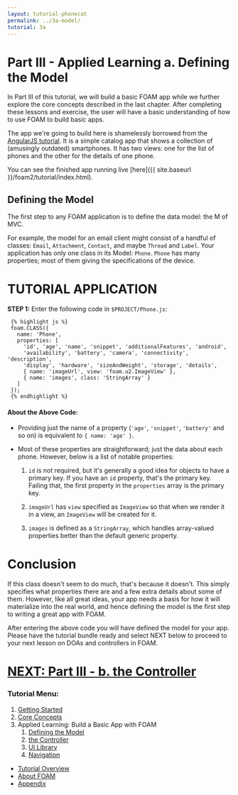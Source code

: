 ```yaml
---
layout: tutorial-phonecat
permalink: ../3a-model/
tutorial: 3a
---
```

# **Part III - Applied Learning a. Defining the Model**

In Part III of this tutorial, we will build a basic FOAM app while we further explore the core concepts described in the last chapter. After completing these lessons and exercise, the user will have a basic understanding of how to use FOAM to build basic apps.

The app we're going to build here is shamelessly borrowed from the
[AngularJS tutorial](https://docs.angularjs.org/tutorial). It is a simple catalog app that shows a collection of (amusingly outdated) smartphones. It has two views: one for the list of phones and the other for the details of one phone.

You can see the finished app running live [here]({{ site.baseurl }}/foam2/tutorial/index.html).


## **Defining the Model**

The first step to any FOAM application is to define the data model: the M of MVC.

For example, the model for an email client might consist of a handful of classes: `Email`, `Attachment`, `Contact`, and maybe `Thread` and `Label`.  Your application has only one class in its Model: `Phone`. `Phone` has many properties; most of them giving the specifications of the device.

# **TUTORIAL APPLICATION**

**STEP 1:** Enter the following code in `$PROJECT/Phone.js`:

     {% highlight js %}
     foam.CLASS({
       name: 'Phone',
       properties: [
         'id', 'age', 'name', 'snippet', 'additionalFeatures', 'android',
         'availability', 'battery', 'camera', 'connectivity', 'description',
         'display', 'hardware', 'sizeAndWeight', 'storage', 'details',
         { name: 'imageUrl', view: 'foam.u2.ImageView' },
         { name: 'images', class: 'StringArray' }
       ]
     });
     {% endhighlight %}


#### **About the Above Code:**

* Providing just the name of a property (`'age'`, `'snippet'`, `'battery'` and so on) is equivalent to `{ name: 'age' }`.

* Most of these properties are straightforward; just the data about each phone.  However, below is a list of notable properties: 

  1. `id` is not required, but it's generally a good idea for objects to have a primary key. If you have an `id` property, that's the primary key. Failing that, the first property in the `properties` array is the primary key.

  2. `imageUrl` has `view` specified as `ImageView` so that when we render it in a view, an `ImageView` will be created for it.

  3. `images` is defined as a `StringArray`, which handles array-valued properties better than the default generic property.



# **Conclusion**

If this class doesn't seem to do much, that's because it doesn't. This simply specifies what properties there are and a few extra details about some of them.  However,  like all great ideas, your app needs a basis for how it will materialize into the real world, and hence defining the model is the first step to writing a great app with FOAM. 

After entering the above code you will have defined the model for your app.  Please have the tutorial bundle ready and select NEXT below to proceed to your next lesson on DOAs and controllers in FOAM.

# **[NEXT:  Part III - b. the Controller](../3b-dao.md)**

### **Tutorial Menu:** 

1. [Getting Started](../1-gettingstarted/) 
2. [Core Concepts](../2-concepts/) 
3. Applied Learning: Build a Basic App with FOAM
     1. [Defining the Model](../3-model/)
     2. [the Controller](../4-dao/)
     3. [UI Library](../3c-UI/)
     4. [Navigation](../3d-navigation/)
* [Tutorial Overview](../0-intro.md)
* [About FOAM](/foam/about/)
* [Appendix](../4-appendix.md) 

